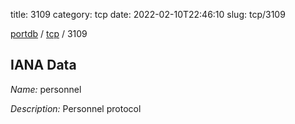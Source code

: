 title: 3109
category: tcp
date: 2022-02-10T22:46:10
slug: tcp/3109

[portdb](/) / [tcp](/category/tcp.html) / 3109


## IANA Data

_Name:_ personnel

_Description:_ Personnel protocol

